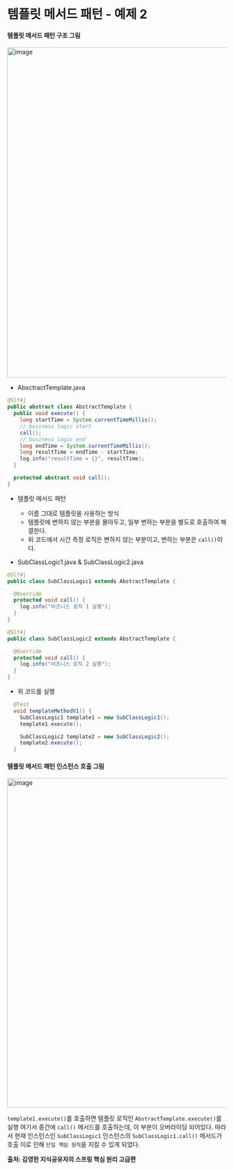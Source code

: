# 템플릿 메서드 패턴 - 예제 2

#### 템플릿 메서드 패턴 구조 그림
<img width="759" alt="image" src="https://github.com/rhqudco/Spring-advance/assets/55828130/efc04860-c62b-46dc-97d2-3b34981d1c47">

- AbsctractTemplate.java
~~~java
@Slf4j
public abstract class AbstractTemplate {
  public void execute() {
    long startTime = System.currentTimeMillis();
    // business logic start
    call();
    // business logic end
    long endTime = System.currentTimeMillis();
    long resultTime = endTime - startTime;
    log.info("resultTime = {}", resultTime);
  }

  protected abstract void call();
}
~~~

- 템플릿 메서드 패턴
  - 이름 그대로 템플릿을 사용하는 방식
  - 템플릿에 변하지 않는 부분을 몰아두고, 일부 변하는 부분을 별도로 호출하여 해결한다.
  - 위 코드에서 시간 측정 로직은 변하지 않는 부분이고, 변하는 부분은 `call()`이다.

- SubClassLogic1.java & SubClassLogic2.java

~~~java
@Slf4j
public class SubClassLogic1 extends AbstractTemplate {

  @Override
  protected void call() {
    log.info("비즈니스 로직 1 실행");
  }
}

@Slf4j
public class SubClassLogic2 extends AbstractTemplate {

  @Override
  protected void call() {
    log.info("비즈니스 로직 2 실행");
  }
}
~~~

- 위 코드를 실행

~~~java
  @Test
  void templateMethodV1() {
    SubClassLogic1 template1 = new SubClassLogic1();
    template1.execute();

    SubClassLogic2 template2 = new SubClassLogic2();
    template2.execute();
  }
~~~

#### 템플릿 메서드 패턴 인스턴스 호출 그림
<img width="757" alt="image" src="https://github.com/rhqudco/Spring-advance/assets/55828130/7cd1e2da-999f-48ed-aaf5-696e81658668">

`template1.execute()`를 호출하면 템플릿 로직인 `AbstractTemplate.execute()`를 실행
여기서 중간에 `call()` 메서드를 호출하는데, 이 부분이 오버라이딩 되어있다.
따라서 현재 인스턴스인 `SubClassLogic1` 인스턴스의 `SubClassLogic1.call()` 메서드가 호출
이로 인해 `단일 책임 원칙`을 지킬 수 있게 되었다.

__출처: 김영한 지식공유자의 스프링 핵심 원리 고급편__